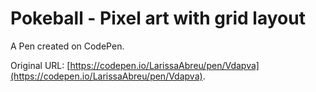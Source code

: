 # Pokeball - Pixel art with grid layout

A Pen created on CodePen.

Original URL: [https://codepen.io/LarissaAbreu/pen/Vdapva](https://codepen.io/LarissaAbreu/pen/Vdapva).

